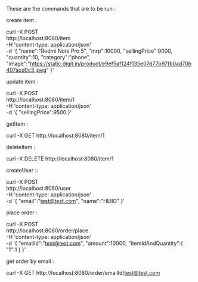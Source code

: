 These are the commands that are to be run :

create item : 

curl -X POST \
 http://localhost:8080/item \
 -H 'content-type: application/json' \
 -d '{
	"name":"Redmi Note Pro 5",
	"mrp":10000,
	"sellingPrice":9000,
	"quantity":10,
	"category":"phone",
	"image":"https://static.digit.in/product/e9ef5af124f135e07d77b97fb0ad70b407acd0c3.jpeg"
}'

update item : 

curl -X POST \
  http://localhost:8080/item/1 \
  -H 'content-type: application/json' \
  -d '{
	"sellingPrice":9500
}'


getItem :

curl -X GET http://localhost:8080/item/1 

deleteItem :

curl -X DELETE http://localhost:8080/item/1 







createUser ::

curl -X POST \
  http://localhost:8080/user \
  -H 'content-type: application/json' \
  -d '{
	"email":"test@test.com",
	"name":"HEllO"
}'

place order : 

curl -X POST \
  http://localhost:8080/order/place \
  -H 'content-type: application/json' \
  -d '{
	"emailId":"test@test.com",
	"amount":10000,
	"itemIdAndQuantity":{
		"1":1
	}
}'


get order by email : 

curl -X GET http://localhost:8080/order/emailId/test@test.com
